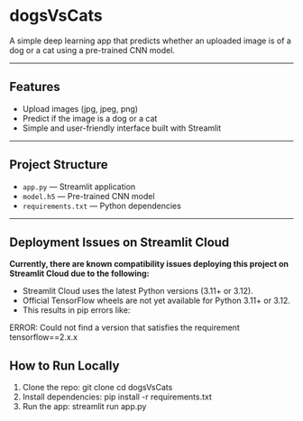 # dogsVsCats

A simple deep learning app that predicts whether an uploaded image is of a dog or a cat using a pre-trained CNN model.

---

## Features

- Upload images (jpg, jpeg, png)
- Predict if the image is a dog or a cat
- Simple and user-friendly interface built with Streamlit

---

## Project Structure

- `app.py` — Streamlit application
- `model.h5` — Pre-trained CNN model
- `requirements.txt` — Python dependencies

---

## Deployment Issues on Streamlit Cloud

**Currently, there are known compatibility issues deploying this project on Streamlit Cloud due to the following:**

- Streamlit Cloud uses the latest Python versions (3.11+ or 3.12).
- Official TensorFlow wheels are not yet available for Python 3.11+ or 3.12.
- This results in pip errors like:

ERROR: Could not find a version that satisfies the requirement tensorflow==2.x.x

## How to Run Locally

1. Clone the repo:
 git clone 
 cd dogsVsCats
2. Install dependencies:
pip install -r requirements.txt
3. Run the app:
streamlit run app.py
